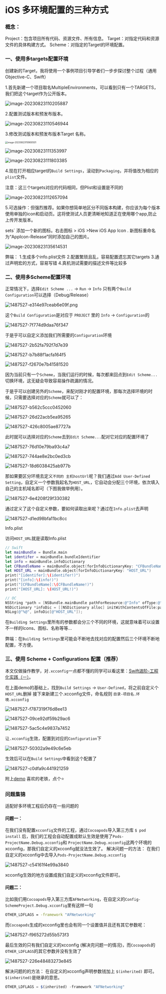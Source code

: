 # iOS 多环境配置的三种方式

### 概念：
 Project：包含项目所有代码、资源文件、所有信息。
 Target：对指定代码和资源文件的具体构建方式。
 Scheme：对指定的Target的环境配置。

### 一、使用多targets配置环境

创建新的Target，我将使用一个事例项目引导学者们一步步探讨整个过程（通用Objective-C、Swift）

1.首先新建一个项目取名MultipleEnvironments，可以看到只有一个TARGETS，我们把这个target作为公开版本。

![image-20230823110205887](/Users/linggongbang/Desktop/笔记/IT/iOS/多环境/assets/image-20230823110205887.png)

2.配置测试版本和预发布版本。

![image-20230823110546944](/Users/linggongbang/Desktop/笔记/IT/iOS/多环境/assets/image-20230823110546944.png)

3.修改测试版本和预发布版本Target 名称。

<img src="/Users/linggongbang/Desktop/笔记/IT/iOS/多环境/assets/image-20230823110900501.png" alt="image-20230823110900501" style="zoom: 50%;" />

![image-20230823111353997](/Users/linggongbang/Desktop/笔记/IT/iOS/多环境/assets/image-20230823111353997.png)

![image-20230823111803385](/Users/linggongbang/Desktop/笔记/IT/iOS/多环境/assets/image-20230823111803385.png)

4.现在打开相应target的`Build Settings`，滚动到`Packaging`，并将值改为相应的`plist`文件。

注意：这三个targets对应的代码相同，但Plist和设置是不同的

![image-20230823112657094](/Users/linggongbang/Desktop/笔记/IT/iOS/多环境/assets/image-20230823112657094.png)

5.可选操作：但强烈推荐。如果你想简单地区分不同版本构建，你应该为每个版本使用单独的icon和启动页。这将使测试人员更清晰地知道正在使用哪个app,防止上传开发版本。

sets` 添加一个新的图标。右击图标 > iOS >New iOS App Icon . 新图标重命名为“AppIcon-Release”同时添加自己的图片。

![image-20230823135614531](/Users/linggongbang/Desktop/笔记/IT/iOS/多环境/assets/image-20230823135614531.png)





弊端：
 1.生成多个info.plist文件
 2.配置繁琐且乱，容易配置遗忘其它targets
 3.通过声明宏的方式，容易写错
 4.真机测试需要的描述文件等比较多

### 二、使用多Scheme配置环境

正常情况下，选择`Edit Scheme ...` -> `Run` -> `Info` 只有两个`Build Configuration`可以选择（Debug/Release）

![1487527-e314e97ceab6e09f.png](/Users/linggongbang/Desktop/笔记/IT/iOS/多环境/assets/1487527-e314e97ceab6e09f.png.webp)

这个`Build Configuration`是对应于 `PROJECT` 里的 `Info` ->  `Configuration`的

![1487527-7f774d9daa76f347](/Users/linggongbang/Desktop/笔记/IT/iOS/多环境/assets/1487527-7f774d9daa76f347.webp)

于是乎可以自定义添加我们所需要的`Configuration`环境

![1487527-2b52fa792f7d7e39](/Users/linggongbang/Desktop/笔记/IT/iOS/多环境/assets/1487527-2b52fa792f7d7e39.webp)

![1487527-b7b88f1acfa164f5](/Users/linggongbang/Desktop/笔记/IT/iOS/多环境/assets/1487527-b7b88f1acfa164f5.webp)

![1487527-f2670e7b41581520](/Users/linggongbang/Desktop/笔记/IT/iOS/多环境/assets/1487527-f2670e7b41581520.webp)

因为当前只有一个`Scheme`，当我们运行的时候，每次都来回点到`Edit Scheme...`切换环境，这无疑会导致容易操作疏漏的情况。

于是乎可以创建另外的`Scheme`，来配对刚才的配置环境，那每次选择环境的时候，只需要选择对应的`Scheme`就可以了：

![1487527-b562c5ccc0452060](/Users/linggongbang/Desktop/笔记/IT/iOS/多环境/assets/1487527-b562c5ccc0452060.webp)

![1487527-26d22acb5ea95265](/Users/linggongbang/Desktop/笔记/IT/iOS/多环境/assets/1487527-26d22acb5ea95265.webp)

![1487527-426c8005ae87727a](/Users/linggongbang/Desktop/笔记/IT/iOS/多环境/assets/1487527-426c8005ae87727a.webp)

此时就可以选择对应的`Scheme`去到`Edit Scheme...`配对它对应的配置环境了

![1487527-76d10e79ba93c4a7](/Users/linggongbang/Desktop/笔记/IT/iOS/多环境/assets/1487527-76d10e79ba93c4a7.webp)

![1487527-744ae8e2bc0ed3cb](/Users/linggongbang/Desktop/笔记/IT/iOS/多环境/assets/1487527-744ae8e2bc0ed3cb.webp)

![1487527-18d6038425ab977b](/Users/linggongbang/Desktop/笔记/IT/iOS/多环境/assets/1487527-18d6038425ab977b.webp)

那如果要区分环境去定义`不同的 主机hostUrl`呢？我们通过`Add User-Defined Setting`，自定义一个参数我起名为`HOST_URL`，它自动会分配三个环境，依次填入自己的主机域名即可（下图我做举例用）。

![1487527-6e4208f29f330382](/Users/linggongbang/Desktop/笔记/IT/iOS/多环境/assets/1487527-6e4208f29f330382.webp)

通过定义了这个自定义参数，要如何读取出来呢？通过在`Info.plist`去声明

![1487527-d1ed98bfa11bc8cc](/Users/linggongbang/Desktop/笔记/IT/iOS/多环境/assets/1487527-d1ed98bfa11bc8cc.webp)

Info.plist

访问`HOST_URL`就是读取Info.plist



```swift
// Swift
let mainBundle = Bundle.main
let identifer = mainBundle.bundleIdentifier
let info = mainBundle.infoDictionary
let CFBundleName = mainBundle.object(forInfoDictionaryKey: "CFBundleName")
let HOST_URL = mainBundle.object(forInfoDictionaryKey: "HOST_URL")
print("[identifer]:\(identifer!)")
print("[info]:\(info!)")
print("[CFBundleName]:\(CFBundleName!)")
print("[HOST_URL]: \(HOST_URL!)")
```



```objectivec
// OC 
NSString *path = [NSBundle.mainBundle pathForResource:@"Info" ofType:@"plist"];
NSDictionary *infoDic = [[NSDictionary alloc] initWithContentsOfFile:path];
NSLog(@"%@", infoDic[@"HOST_URL"]);
```

在`Building Settings`里所有的参数都会分三个不同的环境，这就意味着可以设置不一样的Icons、图标、名称等等...

弊端：在`Building Settings`里可能会不断地去找对应的配置然后三个环境不断地配置，不方便。

### 三、使用 Scheme + Configurations 配置（推荐）

本文仅做操作教学，对`.xcconfig`一点都不懂的同学可以看这里：[Swift进阶-工程化实践（一）](https://www.jianshu.com/p/13ba72edc61a)。

在上面demo的基础上，找到`Build Settings` -> `User-Defined`，将之前自定义个`HOST_URL`删掉
 接下来新建三个.xcconfig文件，命名规则 `目录-项目名.环境.xcconfig`

![1487527-f787319f76d8ee13](/Users/linggongbang/Desktop/笔记/IT/iOS/多环境/assets/1487527-f787319f76d8ee13.webp)

![1487527-09ce92df59b29ac6](/Users/linggongbang/Desktop/笔记/IT/iOS/多环境/assets/1487527-09ce92df59b29ac6.webp)

![1487527-5ac5c4e9837a7452](/Users/linggongbang/Desktop/笔记/IT/iOS/多环境/assets/1487527-5ac5c4e9837a7452.webp)

让`.xcconfig`生效，配置到对应的`Configuration`下

![1487527-50302a9e49c6e5eb](/Users/linggongbang/Desktop/笔记/IT/iOS/多环境/assets/1487527-50302a9e49c6e5eb.webp)

生效后可以在`Build Settings`中看到这个配置了

![1487527-c0dfa9c441921259](/Users/linggongbang/Desktop/笔记/IT/iOS/多环境/assets/1487527-c0dfa9c441921259.webp)

附上[demo](https://links.jianshu.com/go?to=https%3A%2F%2Fgithub.com%2F2448305504%2FSchemeXcconfigProject)
 喜欢的老铁，点个⭐️

### 问题集锦

适配好多环境工程后仍存在一些问题的

#### 问题一：

在我们没有配置`xcconfig`文件的工程，通过`Cocoapods`导入第三方库 `$ pod install` 后，我们的工程会自动配置成默认生效是使用了`Pods-ProjectName.Debug.xcconfig`和 `ProjectName.Debug.xcconfig`这两个环境的xcconfig，那我们自定义的xcconfig就没法生效了。
 解决问题一的方法：
 在我们自定义的xcconfig中去导入`Pods-ProjectName.Debug.xcconfig`

![1487527-c54161f4e99a3840](/Users/linggongbang/Desktop/笔记/IT/iOS/多环境/assets/1487527-c54161f4e99a3840.webp)

xcconfig生效的地方设置成我们自定义的xcconfig文件即可。

#### 问题二：

比如我们用`Cocoapods`导入第三方库`AFNetworking`，在自定义的`Config-SchemeProject.Debug.xcconfig`里有这样一句

```bash
OTHER_LDFLAGS = -framework "AFNetworking"
```

而`Cocoapods`生成的xcconfig里也会有同一个设置值并且还有其它参数呢：

![1487527-f965272d55b573f3](/Users/linggongbang/Desktop/笔记/IT/iOS/多环境/assets/1487527-f965272d55b573f3.webp)

最后生效的只有我们自定义的xcconfig (解决完问题一的情况)，而`Cocoapods`的`OTHER_LDFLAGS`的其它参数并没有生效了

![1487527-226e48483273e845](/Users/linggongbang/Desktop/笔记/IT/iOS/多环境/assets/1487527-226e48483273e845.png)

解决问题的的方法：
 在自定义的xcconfig声明参数钱加上 `$(inherited)` 即可。 `$(inherited)`是继承的意思。

```jsx
OTHER_LDFLAGS = $(inherited) -framework "AFNetworking"
```
